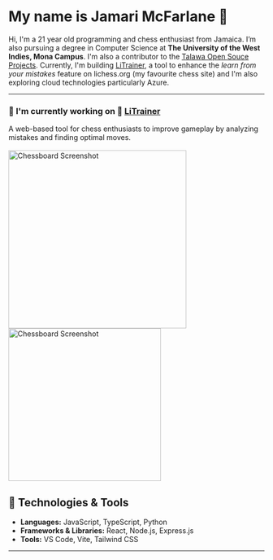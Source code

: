 
# My name is Jamari McFarlane 👋  

Hi, I'm a 21 year old programming and chess enthusiast from Jamaica. I’m also pursuing a degree in Computer Science at **The University of the West Indies, Mona Campus**. I'm also a contributor to the [Talawa Open Souce Projects](https://github.com/PalisadoesFoundation). Currently, I'm building [LiTrainer](https://litrainer.vercel.app/), a tool to enhance the *learn from your mistakes* feature on lichess.org (my favourite chess site) and I'm also exploring cloud technologies particularly Azure.

---

### 🌟 I'm currently working on 🎯 [LiTrainer](https://litrainer.vercel.app/)  
A web-based tool for chess enthusiasts to improve gameplay by analyzing mistakes and finding optimal moves.  
<br/>
<img src="https://github.com/user-attachments/assets/18351ae8-6675-47b9-8ffd-2d083903f8da" alt="Chessboard Screenshot" width="350" />
<img src="https://github.com/user-attachments/assets/98e52218-36f3-48e6-bdfa-393e0650acf8" alt="Chessboard Screenshot" width="300" />


## 🔨 Technologies & Tools  
- **Languages:** JavaScript, TypeScript, Python  
- **Frameworks & Libraries:** React, Node.js, Express.js  
- **Tools:** VS Code, Vite, Tailwind CSS  

---


